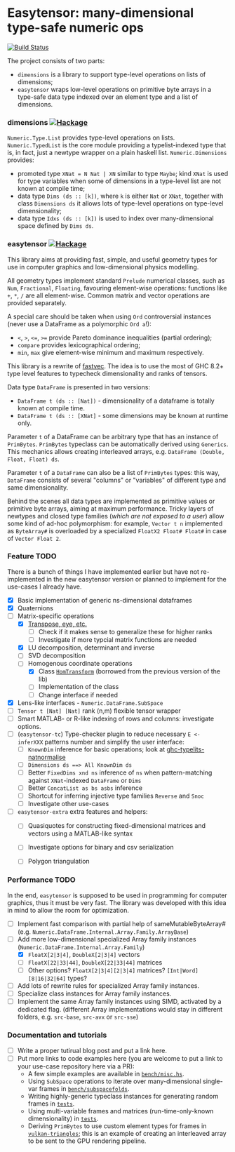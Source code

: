 Easytensor: many-dimensional type-safe numeric ops
==================================
[![Build Status](https://secure.travis-ci.org/achirkin/easytensor.svg)](http://travis-ci.org/achirkin/easytensor)

The project consists of two parts:
 * `dimensions` is a library to support type-level operations on lists of dimensions;
 * `easytensor` wraps low-level operations on primitive byte arrays in a type-safe data type indexed over an element type and a list of dimensions.

### dimensions [![Hackage](https://img.shields.io/hackage/v/dimensions.svg)](https://hackage.haskell.org/package/dimensions)

`Numeric.Type.List` provides type-level operations on lists.
`Numeric.TypedList` is the core module providing a typelist-indexed type that is, in fact, just a newtype wrapper on a plain haskell list.
`Numeric.Dimensions` provides:
  * promoted type `XNat = N Nat | XN` similar to type `Maybe`; kind `XNat` is used for type variables when some of dimensions in a type-level list are not known at compile time;
  * data type `Dims (ds :: [k])`, where `k` is either `Nat` or `XNat`, together with class `Dimensions ds` it allows lots of type-level operations on type-level dimensionality;
  * data type `Idxs (ds :: [k])` is used to index over many-dimensional space defined by `Dims ds`.

### easytensor [![Hackage](https://img.shields.io/hackage/v/easytensor.svg)](https://hackage.haskell.org/package/easytensor)

This library aims at providing fast, simple, and useful geometry types for use in computer graphics and low-dimensional physics modelling.

All geometry types implement standard `Prelude` numerical classes, such as `Num`, `Fractional`, `Floating`,
favouring element-wise operations:
functions like `+`, `*`, `/` are all element-wise.
Common matrix and vector operations are provided separately.

A special care should be taken when using `Ord` controversial instances (never use a DataFrame as a polymorphic `Ord a`!):

 * `<`, `>`, `<=`, `>=` provide Pareto dominance inequalities (partial ordering);
 * `compare` provides  lexicographical ordering;
 * `min`, `max` give element-wise minimum and maximum respectively.


This library is a rewrite of [fastvec](https://github.com/achirkin/fastvec).
The idea is to use the most of GHC 8.2+ type level features to typecheck dimensionality and ranks of tensors.

Data type `DataFrame` is presented in two versions:

 * `DataFrame t (ds :: [Nat])` - dimensionality of a dataframe is totally known at compile time.
 * `DataFrame t (ds :: [XNat]` - some dimensions may be known at runtime only.

Parameter `t` of a DataFrame can be arbitrary type that has an instance of `PrimBytes`.
`PrimBytes` typeclass can be automatically derived using `Generics`.
This mechanics allows creating interleaved arrays, e.g. `DataFrame (Double, Float, Float) ds`.

Parameter `t` of a `DataFrame` can also be a list of `PrimBytes` types:
this way, `DataFrame` consists of several "columns" or "variables" of different type and same dimensionality.

Behind the scenes all data types are implemented as primitive values or primitive byte arrays, aiming at maximum performance.
Tricky layers of newtypes and closed type families (*which are not exposed to a user*) allow some kind of ad-hoc polymorphism:
for example, `Vector t n` implemented as `ByteArray#` is overloaded by a specialized `FloatX2 Float# Float#` in case of `Vector Float 2`.


### Feature TODO

There is a bunch of things I have implemented earlier but have not re-implemented in the new easytensor version or planned to implement for the use-cases I already have.

  - [x] Basic implementation of generic ns-dimensional dataframes
  - [x] Quaternions
  - [ ] Matrix-specific operations
    - [x] [Transpose, eye, etc.](https://github.com/achirkin/easytensor/blob/master/easytensor/src/Numeric/Matrix/Class.hs)
      - [ ] Check if it makes sense to generalize these for higher ranks
      - [ ] Investigate if more typcial matrix functions are needed
    - [x] LU decomposition, determinant and inverse
    - [ ] SVD decomposition
    - [ ] Homogenous coordinate operations
      - [x] Class [`HomTransform`](https://github.com/achirkin/easytensor/blob/master/easytensor/src/Numeric/Matrix/Class.hs#L80) (borrowed from the previous version of the lib)
      - [ ] Implementation of the class
      - [ ] Change interface if needed
  - [x] Lens-like interfaces - `Numeric.DataFrame.SubSpace`
  - [ ] `Tensor t [Nat] [Nat]` rank (n,m) flexible tensor wrapper
  - [ ] Smart MATLAB- or R-like indexing of rows and columns: investigate options.
  - [ ] (`easytensor-tc`) Type-checker plugin to reduce necessary `E <- inferXXX` patterns number and simplify the user interface:
    - [ ] `KnownDim` inference for basic operations; look at [ghc-typelits-natnormalise](https://github.com/clash-lang/ghc-typelits-natnormalise)
    - [ ] `Dimensions ds ==> All KnownDim ds`
    - [ ] Better `FixedDims xnd ns` inference of `ns` when pattern-matching against `XNat`-indexed `DataFrame` or `Dims`
    - [ ] Better `ConcatList as bs asbs` inference
    - [ ] Shortcut for inferring injective type families `Reverse` and `Snoc`
    - [ ] Investigate other use-cases
  - [ ] `easytensor-extra` extra features and helpers:
    - [ ] Quasiquotes for constructing fixed-dimensional matrices and vectors using a MATLAB-like syntax
    - [ ] Investigate options for binary and csv serialization
    - [ ] Polygon triangulation


### Performance TODO

In the end, `easytensor` is supposed to be used in programming for computer graphics, thus it must be very fast.
The library was developed with this idea in mind to allow the room for optimization.

  - [ ] Implement fast comparison with partial help of sameMutableByteArray#
         (e.g. `Numeric.DataFrame.Internal.Array.Family.ArrayBase`)
  - [ ] Add more low-dimensional specialized Array family instances
         (`Numeric.DataFrame.Internal.Array.Family`)
    - [x] `FloatX[2|3|4]`, `DoubleX[2|3|4]` vectors
    - [ ] `FloatX[22|33|44]`, `DoubleX[22|33|44]` matrices
    - [ ] Other options? `FloatX[2|3|4][2|3|4]` matrices? `[Int|Word][8|16|32|64]` types?
  - [ ] Add lots of rewrite rules for specialized Array family instances.
  - [ ] Specialize class instances for Array family instances.
  - [ ] Implement the same Array family instances using SIMD, activated by a dedicated flag.
        (different Array implementations would stay in different folders, e.g. `src-base`, `src-avx` or `src-sse`)

### Documentation and tutorials

  - [ ] Write a proper tutirual blog post and put a link here.
  - [ ] Put more links to code examples here
        (you are welcome to put a link to your use-case repository here via a PR):
    - A few simple examples are available in [`bench/misc.hs`](https://github.com/achirkin/easytensor/blob/master/easytensor/bench/misc.hs).
    - Using `SubSpace` operations to iterate over many-dimensional single-var frames in [`bench/subspacefolds`](https://github.com/achirkin/easytensor/blob/master/easytensor/bench/subspacefolds.hs).
    - Writing highly-generic typeclass instances for generating random frames in [`tests`](https://github.com/achirkin/easytensor/blob/master/easytensor/test/Numeric/DataFrame/Arbitraries.hs).
    - Using multi-variable frames and matrices (run-time-only-known dimensionality) in [`tests`](https://github.com/achirkin/easytensor/blob/master/easytensor/test/Numeric/MatrixTest.hs).
    - Deriving `PrimBytes` to use custom element types for frames in [`vulkan-triangles`](https://github.com/achirkin/vulkan/blob/master/vulkan-triangles/src/Lib/Vulkan/Vertex.hs);
      this is an example of creating an interleaved array to be sent to the GPU rendering pipeline.
